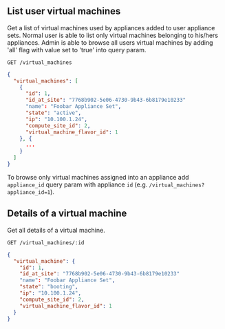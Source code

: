 ## List user virtual machines

Get a list of virtual machines used by appliances added to user appliance sets. Normal user is able to list only virtual machines belonging to his/hers appliances. Admin is able to browse all users virtual machines by adding 'all' flag with value set to 'true' into query param.

```
GET /virtual_machines
```

```json
{
  "virtual_machines": [
    {
      "id": 1,
      "id_at_site": "7768b902-5e06-4730-9b43-6b8179e10233"
      "name": "Foobar Appliance Set",
      "state": "active",
      "ip": "10.100.1.24",
      "compute_site_id": 2,
      "virtual_machine_flavor_id": 1
    }, {
      ...
    }
  ]
}
```

To browse only virtual machines assigned into an appliance add `appliance_id` query param with appliance `id` (e.g. `/virtual_machines?appliance_id=1`).

## Details of a virtual machine

Get all details of a virtual machine.

```
GET /virtual_machines/:id
```

```json
{
  "virtual_machine": {
    "id": 1,
    "id_at_site": "7768b902-5e06-4730-9b43-6b8179e10233"
    "name": "Foobar Appliance Set",
    "state": "booting",
    "ip": "10.100.1.24",
    "compute_site_id": 2,
    "virtual_machine_flavor_id": 1
  }
}
```
